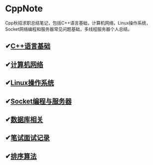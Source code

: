 # CppNote
Cpp秋招求职总结笔记，包括C++语言基础，计算机网络，Linux操作系统，Socket网络编程和服务器常见问题基础，多线程服务器个人总结。

## ✔[C++语言基础](https://github.com/TakumiWzy/CppNote/blob/master/myNote/cpp%E8%AF%AD%E8%A8%80%E5%9F%BA%E7%A1%80.md)

## ✔[计算机网络](https://github.com/TakumiWzy/CppNote/blob/master/myNote/%E8%AE%A1%E7%AE%97%E6%9C%BA%E7%BD%91%E7%BB%9C.md)

## ✔[Linux操作系统](https://github.com/TakumiWzy/CppNote/blob/master/myNote/Linux%E6%93%8D%E4%BD%9C%E7%B3%BB%E7%BB%9F.md)

## ✔[Socket编程与服务器](https://github.com/TakumiWzy/CppNote/blob/master/myNote/Socket%E7%BC%96%E7%A8%8B%E4%B8%8E%E6%9C%8D%E5%8A%A1%E5%99%A8.md)

## ✔[数据库相关](https://github.com/TakumiWzy/CppNote/blob/master/myNote/%E6%95%B0%E6%8D%AE%E5%BA%93%E7%9B%B8%E5%85%B3.md)

## ✔[笔试面试记录](https://github.com/TakumiWzy/CppNote/blob/master/myNote/%E7%AC%94%E8%AF%95%E9%9D%A2%E8%AF%95%E8%AE%B0%E5%BD%95.md)

## ✔[排序算法](https://github.com/TakumiWzy/CppNote/blob/master/myNote/%E6%8E%92%E5%BA%8F%E7%AE%97%E6%B3%95.md)

